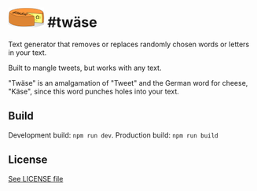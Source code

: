 # ![](40px-Cheese.png) #twäse
Text generator that removes or replaces randomly chosen words or letters in your text.

Built to mangle tweets, but works with any text.

"Twäse" is an amalgamation of "Tweet" and the German word for cheese, "Käse", since this word punches holes into your text.

## Build
Development build: `npm run dev`.
Production build: `npm run build`

## License
[See LICENSE file](LICENSE)
